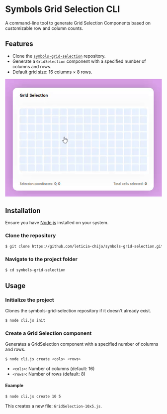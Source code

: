 # Symbols Grid Selection CLI

A command-line tool to generate Grid Selection Components based on customizable row and column counts.

## Features
- Clone the [`symbols-grid-selection`](https://github.com/leticia-chijo/symbols-grid-selection) repository.
- Generate a `GridSelection` component with a specified number of columns and rows.
- Default grid size: 16 columns × 8 rows.

![image](assets/GridSelection.gif)

## Installation

Ensure you have [Node.js](https://nodejs.org/) installed on your system.

### Clone the repository
```bash
$ git clone https://github.com/leticia-chijo/symbols-grid-selection.git
```

### Navigate to the project folder
```bash
$ cd symbols-grid-selection
```

## Usage

### Initialize the project
Clones the symbols-grid-selection repository if it doesn't already exist.
```bash
$ node cli.js init
```

### Create a Grid Selection component

Generates a GridSelection component with a specified number of columns and rows.
```bash
$ node cli.js create <cols> <rows>
```
- `<cols>`: Number of columns (default: 16)
- `<rows>`: Number of rows (default: 8)

#### Example
```bash
$ node cli.js create 10 5
```
This creates a new file: `GridSelection-10x5.js`.
